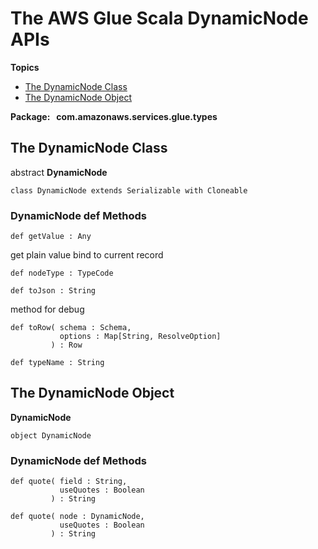 # The AWS Glue Scala DynamicNode APIs<a name="glue-etl-scala-apis-glue-types-dynamicnode"></a>

**Topics**
+ [The DynamicNode Class](#glue-etl-scala-apis-glue-types-dynamicnode-class)
+ [The DynamicNode Object](#glue-etl-scala-apis-glue-types-dynamicnode-object)

**Package:   com\.amazonaws\.services\.glue\.types**

## The DynamicNode Class<a name="glue-etl-scala-apis-glue-types-dynamicnode-class"></a>

abstract **DynamicNode**

```
class DynamicNode extends Serializable with Cloneable 
```

### DynamicNode def Methods<a name="glue-etl-scala-apis-glue-types-dynamicnode-class-defs"></a>

```
def getValue : Any
```

get plain value bind to current record

```
def nodeType : TypeCode
```

```
def toJson : String
```

method for debug

```
def toRow( schema : Schema,
           options : Map[String, ResolveOption]
         ) : Row
```

```
def typeName : String 
```

## The DynamicNode Object<a name="glue-etl-scala-apis-glue-types-dynamicnode-object"></a>

 **DynamicNode**

```
object DynamicNode
```

### DynamicNode def Methods<a name="glue-etl-scala-apis-glue-types-dynamicnode-object-defs"></a>

```
def quote( field : String,
           useQuotes : Boolean
         ) : String
```

```
def quote( node : DynamicNode,
           useQuotes : Boolean
         ) : String
```